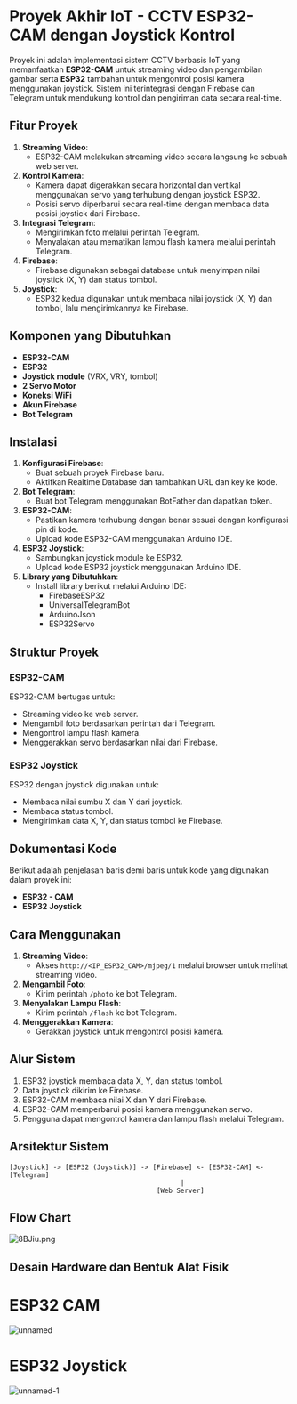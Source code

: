 # Proyek Akhir IoT - CCTV ESP32-CAM dengan Joystick Kontrol

Proyek ini adalah implementasi sistem CCTV berbasis IoT yang memanfaatkan **ESP32-CAM** untuk streaming video dan pengambilan gambar serta **ESP32** tambahan untuk mengontrol posisi kamera menggunakan joystick. Sistem ini terintegrasi dengan Firebase dan Telegram untuk mendukung kontrol dan pengiriman data secara real-time.

## Fitur Proyek
1. **Streaming Video**:
   - ESP32-CAM melakukan streaming video secara langsung ke sebuah web server.
2. **Kontrol Kamera**:
   - Kamera dapat digerakkan secara horizontal dan vertikal menggunakan servo yang terhubung dengan joystick ESP32.
   - Posisi servo diperbarui secara real-time dengan membaca data posisi joystick dari Firebase.
3. **Integrasi Telegram**:
   - Mengirimkan foto melalui perintah Telegram.
   - Menyalakan atau mematikan lampu flash kamera melalui perintah Telegram.
4. **Firebase**:
   - Firebase digunakan sebagai database untuk menyimpan nilai joystick (X, Y) dan status tombol.
5. **Joystick**:
   - ESP32 kedua digunakan untuk membaca nilai joystick (X, Y) dan tombol, lalu mengirimkannya ke Firebase.

## Komponen yang Dibutuhkan
- **ESP32-CAM**
- **ESP32**
- **Joystick module** (VRX, VRY, tombol)
- **2 Servo Motor**
- **Koneksi WiFi**
- **Akun Firebase**
- **Bot Telegram**

## Instalasi
1. **Konfigurasi Firebase**:
   - Buat sebuah proyek Firebase baru.
   - Aktifkan Realtime Database dan tambahkan URL dan key ke kode.
2. **Bot Telegram**:
   - Buat bot Telegram menggunakan BotFather dan dapatkan token.
3. **ESP32-CAM**:
   - Pastikan kamera terhubung dengan benar sesuai dengan konfigurasi pin di kode.
   - Upload kode ESP32-CAM menggunakan Arduino IDE.
4. **ESP32 Joystick**:
   - Sambungkan joystick module ke ESP32.
   - Upload kode ESP32 joystick menggunakan Arduino IDE.
5. **Library yang Dibutuhkan**:
   - Install library berikut melalui Arduino IDE:
     - FirebaseESP32
     - UniversalTelegramBot
     - ArduinoJson
     - ESP32Servo

## Struktur Proyek
### ESP32-CAM
ESP32-CAM bertugas untuk:
- Streaming video ke web server.
- Mengambil foto berdasarkan perintah dari Telegram.
- Mengontrol lampu flash kamera.
- Menggerakkan servo berdasarkan nilai dari Firebase.

### ESP32 Joystick
ESP32 dengan joystick digunakan untuk:
- Membaca nilai sumbu X dan Y dari joystick.
- Membaca status tombol.
- Mengirimkan data X, Y, dan status tombol ke Firebase.

## Dokumentasi Kode
Berikut adalah penjelasan baris demi baris untuk kode yang digunakan dalam proyek ini:
- **ESP32 - CAM**
- **ESP32 Joystick**

## Cara Menggunakan
1. **Streaming Video**:
   - Akses `http://<IP_ESP32_CAM>/mjpeg/1` melalui browser untuk melihat streaming video.
2. **Mengambil Foto**:
   - Kirim perintah `/photo` ke bot Telegram.
3. **Menyalakan Lampu Flash**:
   - Kirim perintah `/flash` ke bot Telegram.
4. **Menggerakkan Kamera**:
   - Gerakkan joystick untuk mengontrol posisi kamera.

## Alur Sistem
1. ESP32 joystick membaca data X, Y, dan status tombol.
2. Data joystick dikirim ke Firebase.
3. ESP32-CAM membaca nilai X dan Y dari Firebase.
4. ESP32-CAM memperbarui posisi kamera menggunakan servo.
5. Pengguna dapat mengontrol kamera dan lampu flash melalui Telegram.

## Arsitektur Sistem
```plaintext
[Joystick] -> [ESP32 (Joystick)] -> [Firebase] <- [ESP32-CAM] <- [Telegram]
                                           |
                                     [Web Server]

```

## Flow Chart
![8BJiu.png](https://s6.imgcdn.dev/8BJiu.png)

## Desain Hardware dan Bentuk Alat Fisik
# ESP32 CAM
![unnamed](https://github.com/user-attachments/assets/bfc3e9de-6b4b-4b27-9dab-ec9f5ded8546)
# ESP32 Joystick
![unnamed-1](https://github.com/user-attachments/assets/511c40b5-0b65-4de7-a4b1-a2e6f4af7b7c)


